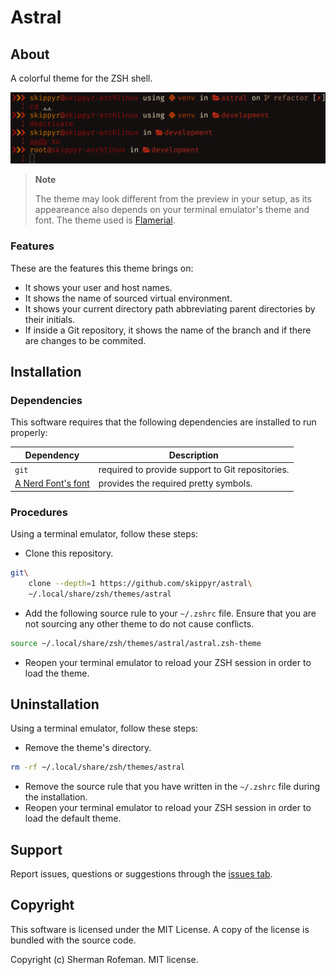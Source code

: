 # Astral

## About

A colorful theme for the ZSH shell.

![](preview.png)

> **Note**
>
> The theme may look different from the preview in your setup, as its
> appeareance also depends on your terminal emulator's theme and font. The
> theme used is [Flamerial](https://github.com/skippyr/flamerial).

### Features

These are the features this theme brings on:

-   It shows your user and host names.
-   It shows the name of sourced virtual environment.
-   It shows your current directory path abbreviating parent directories by
    their initials.
-   If inside a Git repository, it shows the name of the branch and if there
    are changes to be commited.

## Installation

### Dependencies

This software requires that the following dependencies are installed to run
properly:

| Dependency | Description |
|-|-|
| `git` | required to provide support to Git repositories. | 
| [A Nerd Font's font](https://www.nerdfonts.com/font-downloads) | provides the required pretty symbols.

### Procedures

Using a terminal emulator, follow these steps:

-   Clone this repository.

```bash
git\
    clone --depth=1 https://github.com/skippyr/astral\
    ~/.local/share/zsh/themes/astral
```

-   Add the following source rule to your `~/.zshrc` file. Ensure that you are
    not sourcing any other theme to do not cause conflicts.

```bash
source ~/.local/share/zsh/themes/astral/astral.zsh-theme
```

-   Reopen your terminal emulator to reload your ZSH session in order to load
    the theme.

## Uninstallation

Using a terminal emulator, follow these steps:

-   Remove the theme's directory.

```bash
rm -rf ~/.local/share/zsh/themes/astral
```

-   Remove the source rule that you have written in the `~/.zshrc` file during
    the installation.
-   Reopen your terminal emulator to reload your ZSH session in order to load
    the default theme.

## Support

Report issues, questions or suggestions through the [issues tab](https://github.com/skippyr/astral/issues).

## Copyright

This software is licensed under the MIT License. A copy of the license is
bundled with the source code.

Copyright (c) Sherman Rofeman. MIT license.
